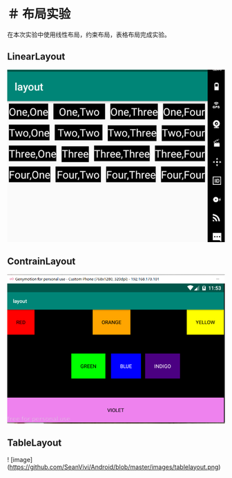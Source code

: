 ＃ 布局实验
===
在本次实验中使用线性布局，约束布局，表格布局完成实验。
## LinearLayout
![image](https://github.com/SeanVivi/Android/blob/master/images/linearlayout.png)
## ContrainLayout
![image](https://github.com/SeanVivi/Android/blob/master/images/constraintlayout.png)
## TableLayout
! [image] (https://github.com/SeanVivi/Android/blob/master/images/tablelayout.png)


